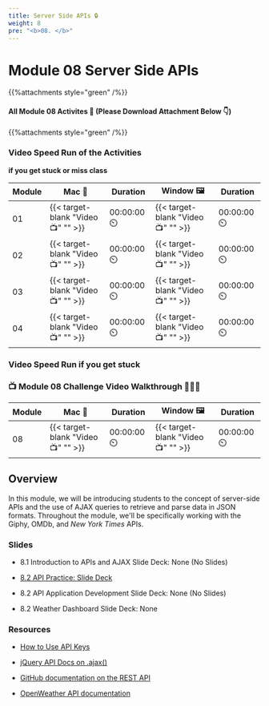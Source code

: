 ```yaml
---
title: Server Side APIs 🔒 
weight: 8
pre: "<b>0️8. </b>"
---
```


# Module 08 Server Side APIs
{{%attachments style="green" /%}}

#### All Module 08 Activites  📂 (Please Download Attachment Below 👇) 
{{%attachments style="green" /%}}

### Video Speed Run  of the Activities 
**if you get stuck or miss class**

| Module | Mac 🍎 | Duration    | Window 🖼️ | Duration |
| ------  | ------ | ----------- |---------  | --------- |
| 01 | {{< target-blank "Video 📺" "" >}}  |  00:00:00  ⏲️ |  {{< target-blank "Video 📺" "" >}}  |  00:00:00 ⏲️ |
| 02 | {{< target-blank "Video 📺" "" >}}  |  00:00:00  ⏲️ |  {{< target-blank "Video 📺" "" >}}  |  00:00:00 ⏲️ |
| 03 | {{< target-blank "Video 📺" "" >}}  |  00:00:00  ⏲️ |  {{< target-blank "Video 📺" "" >}}  |  00:00:00 ⏲️ |
| 04 | {{< target-blank "Video 📺" "" >}}  |  00:00:00  ⏲️ |  {{< target-blank "Video 📺" "" >}}  |  00:00:00 ⏲️ |


### Video Speed Run if you get stuck 
### 📺 Module 08 Challenge Video Walkthrough 🏃‍♀️🏃
| Module | Mac 🍎 | Duration    | Window 🖼️ | Duration |
| ------  | ------ | ----------- |---------  | --------- |
| 08 | {{< target-blank "Video 📺" "" >}}  |  00:00:00  ⏲️ |  {{< target-blank "Video 📺" "" >}}  |  00:00:00 ⏲️ |

## Overview

In this module, we will be introducing students to the concept of server-side APIs and the use of AJAX queries to retrieve and parse data in JSON formats. Throughout the module, we'll be specifically working with the Giphy, OMDb, and _New York Times_ APIs.

### Slides

* 8.1 Introduction to APIs and AJAX Slide Deck: None (No Slides)
  
* [8.2 API Practice: Slide Deck](https://docs.google.com/presentation/d/1Xvrz-v0OlwtS24JAT8JUCtWzlKdaOiqv-s_AKSG8p4k/edit?usp=sharing)

* 8.2 API Application Development Slide Deck: None (No Slides)

* 8.2 Weather Dashboard Slide Deck: None

### Resources

* [How to Use API Keys](https://coding-boot-camp.github.io/full-stack/apis/how-to-use-api-keys)

* [jQuery API Docs on .ajax()](https://api.jquery.com/jquery.ajax/)

* [GitHub documentation on the REST API](https://docs.github.com/en/rest/reference)

* [OpenWeather API documentation](https://openweathermap.org/api)